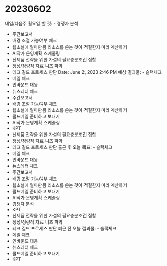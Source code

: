 # 20230602

내일/다음주 월요일 할 것: - 경쟁자 분석
- 주간보고서
- 배경 조절 가능여부 체크
- 웹소설에 얼마만큼 리소스를 쏟는 것이 적절한지 미리 계산하기
- AI작가 운영계획 스케줄링
- 신제품 전략을 위한 가설의 필요충분조건 집합
- 정성/정량적 자료 니즈 파악
- 테크 길드 프로세스 판단
Date: June 2, 2023 2:46 PM
예상 결과물: - 슬랙체크
- 메일 체크
- 인바운드 대응
- 뉴스레터 체크
- 주간보고서
- 배경 조절 가능여부 체크
- 웹소설에 얼마만큼 리소스를 쏟는 것이 적절한지 미리 계산하기
- 콜드메일 준비하고 보내기
- AI작가 운영계획 스케줄링
- KPT
- 신제품 전략을 위한 가설의 필요충분조건 집합
- 정성/정량적 자료 니즈 파악
- 테크 길드 프로세스 판단
출근 후 오늘 목표: - 슬랙체크
- 메일 체크
- 인바운드 대응
- 뉴스레터 체크
- 주간보고서
- 배경 조절 가능여부 체크
- 웹소설에 얼마만큼 리소스를 쏟는 것이 적절한지 미리 계산하기
- 콜드메일 준비하고 보내기
- AI작가 운영계획 스케줄링
- 경쟁자 분석
- KPT
- 신제품 전략을 위한 가설의 필요충분조건 집합
- 정성/정량적 자료 니즈 파악
- 테크 길드 프로세스 판단
퇴근 전 오늘 결과물: - 슬랙체크
- 메일 체크
- 인바운드 대응
- 뉴스레터 체크
- 콜드메일 준비하고 보내기
- KPT